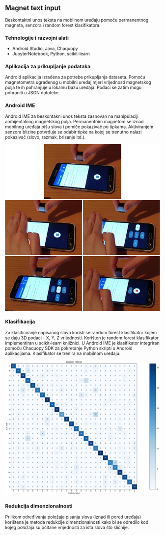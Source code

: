## Magnet text input
Beskontaktni unos teksta na mobilnom uređaju pomoću permanentnog magneta, senzora i random forest klasifikatora.

### Tehnologije i razvojni alati
- Android Studio, Java, Chaquopy
- JupyterNotebook, Python, scikit-learn

### Aplikacija za prikupljanje podataka
Android aplikacija izrađena za potrebe prikupljanja dataseta. Pomoću magnetometra ugrađenog u mobilni uređaj mjeri vrijednosti magnetskog polja te ih pohranjuje u lokalnu bazu uređaja. Podaci se zatim mogu pohraniti u JSON datoteke.

### Android IME
Android IME za beskontakni unos teksta zasnovan na manipulaciji ambijentalnog magnetskog polja. Permanentnim magnetom se iznad mobilnog uređaja pišu slova i pomiče pokazivač po tipkama. Aktiviranjem senzora blizine potvrđuje se odabir tipke na kojoj se trenutno nalazi pokazivač (slovo, razmak, brisanje itd.).

<p align="middle">
  <img src="/Images/LetterInput.png" width="600" />
</p>

### Klasifikacija
Za klasificiranje napisanog slova koristi se random forest klasifikator kojem se daju 3D podaci - X, Y, Z vrijednosti. Korišten je random forest klasifikator implementiran u scikit-learn knjižnici. U Android IME je klasifikator integriran pomoću Chaquopy SDK za pokretanje Python skripti u Android aplikacijama. Klasifikator se trenira na mobilnom uređaju.

<p align="middle">
  <img src="/Images/RFConfusionMatrix.png" width="600" />
</p>

### Redukcija dimenzionalnosti
Prilikom određivanja položaja pisanja slova (iznad ili pored uređaja) korištena je metoda redukcije dimenzionalnosti kako bi se odredilo kod kojeg položaja su očitane vrijednosti za ista slova što sličnije.
